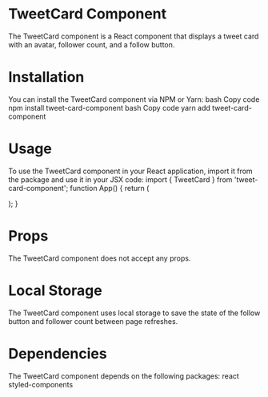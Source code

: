 # TweetCard Component

The TweetCard component is a React component that displays a tweet card with an
avatar, follower count, and a follow button.

# Installation

You can install the TweetCard component via NPM or Yarn: bash Copy code npm
install tweet-card-component bash Copy code yarn add tweet-card-component

# Usage

To use the TweetCard component in your React application, import it from the
package and use it in your JSX code: import { TweetCard } from
'tweet-card-component'; function App() { return ( <div> <TweetCard /> </div> );
}

# Props

The TweetCard component does not accept any props.

# Local Storage

The TweetCard component uses local storage to save the state of the follow
button and follower count between page refreshes.

# Dependencies

The TweetCard component depends on the following packages: react
styled-components
